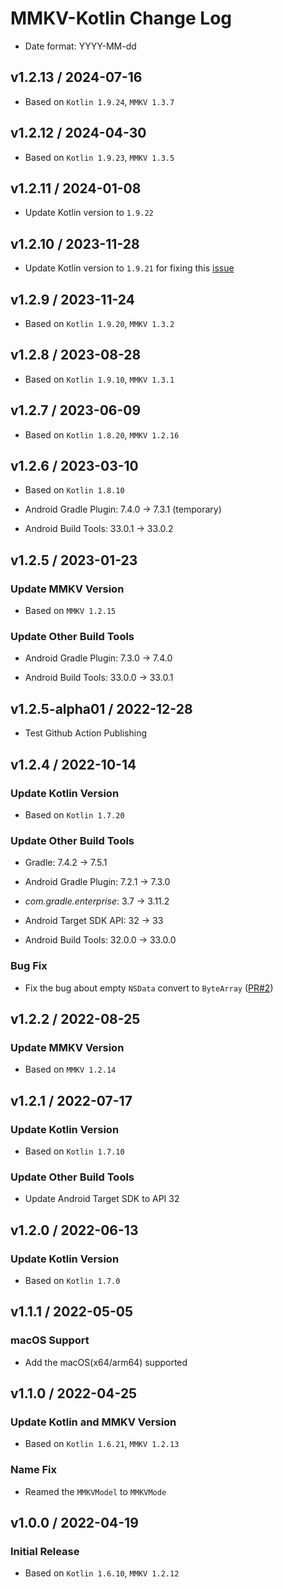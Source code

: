 # MMKV-Kotlin Change Log

- Date format: YYYY-MM-dd

## v1.2.13 / 2024-07-16

* Based on `Kotlin 1.9.24`, `MMKV 1.3.7`

## v1.2.12 / 2024-04-30

* Based on `Kotlin 1.9.23`, `MMKV 1.3.5`

## v1.2.11 / 2024-01-08

* Update Kotlin version to `1.9.22`

## v1.2.10 / 2023-11-28

* Update Kotlin version to `1.9.21` for fixing this [issue](https://youtrack.jetbrains.com/issue/KT-62515)

## v1.2.9 / 2023-11-24

* Based on `Kotlin 1.9.20`, `MMKV 1.3.2`

## v1.2.8 / 2023-08-28

* Based on `Kotlin 1.9.10`, `MMKV 1.3.1`

## v1.2.7 / 2023-06-09

* Based on `Kotlin 1.8.20`, `MMKV 1.2.16`

## v1.2.6 / 2023-03-10

* Based on `Kotlin 1.8.10`

* Android Gradle Plugin: 7.4.0 -> 7.3.1 (temporary)
* Android Build Tools: 33.0.1 -> 33.0.2

## v1.2.5 / 2023-01-23

### Update MMKV Version

* Based on `MMKV 1.2.15`

### Update Other Build Tools

* Android Gradle Plugin: 7.3.0 -> 7.4.0

* Android Build Tools: 33.0.0 -> 33.0.1

## v1.2.5-alpha01 / 2022-12-28

* Test Github Action Publishing

## v1.2.4 / 2022-10-14

### Update Kotlin Version

* Based on `Kotlin 1.7.20`

### Update Other Build Tools

* Gradle: 7.4.2 -> 7.5.1

* Android Gradle Plugin: 7.2.1 -> 7.3.0

* *com.gradle.enterprise*: 3.7 -> 3.11.2

* Android Target SDK API: 32 -> 33

* Android Build Tools: 32.0.0 -> 33.0.0

### Bug Fix

* Fix the bug about empty `NSData` convert to `ByteArray` ([PR#2](https://github.com/ctripcorp/mmkv-kotlin/pull/2))

## v1.2.2 / 2022-08-25

### Update MMKV Version

* Based on `MMKV 1.2.14`

## v1.2.1 / 2022-07-17

### Update Kotlin Version

* Based on `Kotlin 1.7.10`

### Update Other Build Tools

* Update Android Target SDK to API 32

## v1.2.0 / 2022-06-13

### Update Kotlin Version

* Based on `Kotlin 1.7.0`

## v1.1.1 / 2022-05-05

### macOS Support

* Add the macOS(x64/arm64) supported

## v1.1.0 / 2022-04-25

### Update Kotlin and MMKV Version

* Based on `Kotlin 1.6.21`, `MMKV 1.2.13`

### Name Fix

* Reamed the `MMKVModel` to `MMKVMode`

## v1.0.0 / 2022-04-19

### Initial Release

* Based on `Kotlin 1.6.10`, `MMKV 1.2.12`
